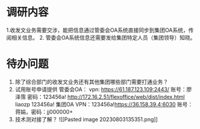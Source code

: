 # 调研内容
1.收发文业务需要交涉，能把信息通过管委会OA系统直接同步到集团OA系统，传阅相关信息。
2. 管委会OA系统信息还需要发给集团特定人员（集团领导）知晓。

# 待办问题

 1. 除了综合部门的收发文业务还有其他集团哪些部门需要打通业务？
 2. 试用账号申请提供
 管委会OA：
 vpn: https://61.187.123.109:2443/  账号：廖泽霈  密码：123456a!
 http://172.16.2.51/flexoffice/web/dist/index.html  liaozp 123456a!
 集团OA VPN：123456a!https://36.158.39.4:6030   账号：蒋娟，密码：jj000000+
 1. 技术测对接了解？
![[Pasted image 20230803135351.png]]

